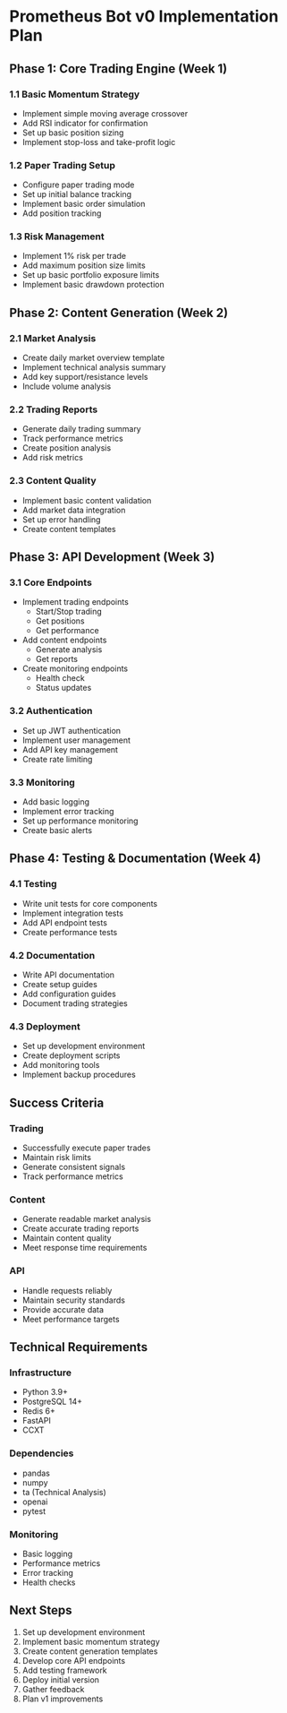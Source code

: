 # Prometheus Bot v0 Implementation Plan

## Phase 1: Core Trading Engine (Week 1)

### 1.1 Basic Momentum Strategy
- Implement simple moving average crossover
- Add RSI indicator for confirmation
- Set up basic position sizing
- Implement stop-loss and take-profit logic

### 1.2 Paper Trading Setup
- Configure paper trading mode
- Set up initial balance tracking
- Implement basic order simulation
- Add position tracking

### 1.3 Risk Management
- Implement 1% risk per trade
- Add maximum position size limits
- Set up basic portfolio exposure limits
- Implement basic drawdown protection

## Phase 2: Content Generation (Week 2)

### 2.1 Market Analysis
- Create daily market overview template
- Implement technical analysis summary
- Add key support/resistance levels
- Include volume analysis

### 2.2 Trading Reports
- Generate daily trading summary
- Track performance metrics
- Create position analysis
- Add risk metrics

### 2.3 Content Quality
- Implement basic content validation
- Add market data integration
- Set up error handling
- Create content templates

## Phase 3: API Development (Week 3)

### 3.1 Core Endpoints
- Implement trading endpoints
  - Start/Stop trading
  - Get positions
  - Get performance
- Add content endpoints
  - Generate analysis
  - Get reports
- Create monitoring endpoints
  - Health check
  - Status updates

### 3.2 Authentication
- Set up JWT authentication
- Implement user management
- Add API key management
- Create rate limiting

### 3.3 Monitoring
- Add basic logging
- Implement error tracking
- Set up performance monitoring
- Create basic alerts

## Phase 4: Testing & Documentation (Week 4)

### 4.1 Testing
- Write unit tests for core components
- Implement integration tests
- Add API endpoint tests
- Create performance tests

### 4.2 Documentation
- Write API documentation
- Create setup guides
- Add configuration guides
- Document trading strategies

### 4.3 Deployment
- Set up development environment
- Create deployment scripts
- Add monitoring tools
- Implement backup procedures

## Success Criteria

### Trading
- Successfully execute paper trades
- Maintain risk limits
- Generate consistent signals
- Track performance metrics

### Content
- Generate readable market analysis
- Create accurate trading reports
- Maintain content quality
- Meet response time requirements

### API
- Handle requests reliably
- Maintain security standards
- Provide accurate data
- Meet performance targets

## Technical Requirements

### Infrastructure
- Python 3.9+
- PostgreSQL 14+
- Redis 6+
- FastAPI
- CCXT

### Dependencies
- pandas
- numpy
- ta (Technical Analysis)
- openai
- pytest

### Monitoring
- Basic logging
- Performance metrics
- Error tracking
- Health checks

## Next Steps

1. Set up development environment
2. Implement basic momentum strategy
3. Create content generation templates
4. Develop core API endpoints
5. Add testing framework
6. Deploy initial version
7. Gather feedback
8. Plan v1 improvements 